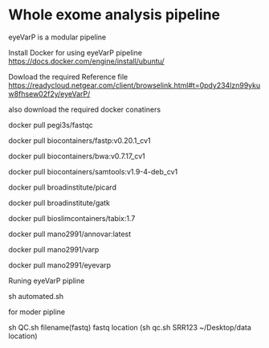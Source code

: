 # Whole exome analysis pipeline

eyeVarP is a modular pipeline

Install Docker for using eyeVarP pipeline 
https://docs.docker.com/engine/install/ubuntu/

Dowload the required Reference file 
https://readycloud.netgear.com/client/browselink.html#t=0pdy234lzn99ykuw8fhsew02f2y/eyeVarP/

also download the required docker conatiners 

docker pull pegi3s/fastqc

docker pull biocontainers/fastp:v0.20.1_cv1

docker pull biocontainers/bwa:v0.7.17_cv1

docker pull biocontainers/samtools:v1.9-4-deb_cv1 

docker pull broadinstitute/picard

docker pull broadinstitute/gatk

docker pull bioslimcontainers/tabix:1.7

docker pull mano2991/annovar:latest

docker pull mano2991/varp

docker pull mano2991/eyevarp


Runing eyeVarP pipline 

sh automated.sh

for moder pipline 

sh QC.sh filename(fastq) fastq location (sh qc.sh SRR123 ~/Desktop/data location)
